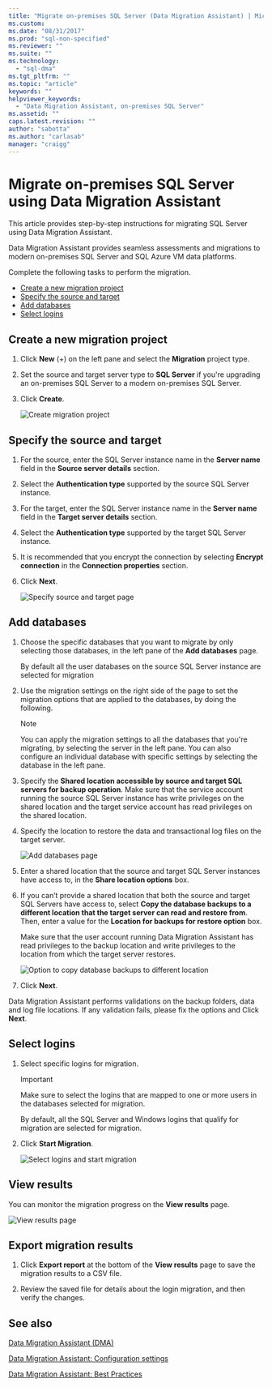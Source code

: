 ```yaml
---
title: "Migrate on-premises SQL Server (Data Migration Assistant) | Microsoft Docs"
ms.custom: 
ms.date: "08/31/2017"
ms.prod: "sql-non-specified"
ms.reviewer: ""
ms.suite: ""
ms.technology: 
  - "sql-dma"
ms.tgt_pltfrm: ""
ms.topic: "article"
keywords: ""
helpviewer_keywords: 
  - "Data Migration Assistant, on-premises SQL Server"
ms.assetid: ""
caps.latest.revision: ""
author: "sabotta"
ms.author: "carlasab"
manager: "craigg"
---
```


# Migrate on-premises SQL Server using Data Migration Assistant

This article provides step-by-step instructions for migrating SQL Server using Data Migration Assistant.

Data Migration Assistant provides seamless assessments and migrations to modern on-premises SQL Server and SQL Azure VM data platforms.  

Complete the following tasks to perform the migration.

- [Create a new migration project](#create-a-new-migration-project)
- [Specify the source and target](#specify-source-and-target)
- [Add databases](#add-databases)
- [Select logins](#select-logins)

## Create a new migration project

1. Click **New** (+) on the left pane and select the **Migration** project type.

1. Set the source and target server type to **SQL Server** if you're upgrading an on-premises SQL Server to a modern on-premises SQL Server.

1. Click **Create**.

   ![Create migration project](../dma/media/NewCreate.png)

## Specify the source and target

1. For the source, enter the SQL Server instance name in the **Server name** field in the **Source server details** section. 

1. Select the **Authentication type** supported by the source SQL Server instance.

1. For the target, enter the SQL Server instance name in the **Server name** field in the **Target server details** section. 

1. Select the **Authentication type** supported by the target SQL Server instance.

1. It is recommended that you encrypt the connection by selecting **Encrypt connection**  in the **Connection properties** section.

1. Click **Next**.

   ![Specify source and target page](../dma/media/SourceTarget.png)

## Add databases

1. Choose the specific databases that you want to migrate by only selecting those databases, in the left pane of the **Add databases** page.

   By default all the user databases on the source SQL Server instance are selected for migration

1. Use the migration settings on the right side of the page to set the migration options that are applied to the databases, by doing the following.

   > [!NOTE]
   > You can apply the migration settings to all the
   > databases that you're migrating, by selecting the
   > server in the left pane. You can also configure an
   > individual database with specific settings by
   > selecting the database in the left pane.


 1. Specify the **Shared location accessible by source and target SQL servers for backup operation**. Make sure that the service account running the source SQL Server instance has write privileges on the shared location and the target service account has read privileges on the shared location.

 1. Specify the location to restore the data and transactional log files on the target server.

    ![Add databases page](../dma/media/AddDatabases.png)

1. Enter a shared location that the source and target SQL Server instances have access to, in the **Share location options** box.

1. If you can’t provide a shared location that both the source and target SQL Servers have access to, select **Copy the database backups to a different location that the target server can read and restore from**. Then, enter a value for the **Location for backups for restore option** box. 

   Make sure that the user account running Data Migration Assistant has read privileges to the backup location and write privileges to the location from which the target server restores.

   ![Option to copy database backups to different location](../dma/media/CopyDatabaseDifferentLocation.png)

1. Click **Next**.

Data Migration Assistant performs validations on the backup folders, data and log file locations. If any validation fails, please fix the options and Click **Next**.

## Select logins

1. Select specific logins for migration.

   > [!IMPORTANT]
   > Make sure to select the logins that are mapped to one or more users
   > in the databases selected for migration.   

   By default, all the SQL Server and Windows logins that qualify for migration are selected for migration.

1. Click **Start Migration**.

   ![Select logins and start migration](../dma/media/SelectLogins.png)

## View results

You can monitor the migration progress on the **View results** page.

![View results page](../dma/media/ViewResults.png)

## Export migration results

1. Click **Export report** at the bottom of the **View results** page to save the migration results to a CSV file.

1. Review the saved file for details about the login migration, and then verify the changes.

## See also

[Data Migration Assistant (DMA)](../dma/dma-overview.md)

[Data Migration Assistant: Configuration settings](../dma/dma-configurationsettings.md)

[Data Migration Assistant: Best Practices](../dma/dma-bestpractices.md)
